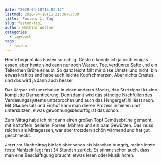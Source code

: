 ```yaml
---
date: "2020-04-10T15:02:12"
lastmod: 2020-04-10T11:21:36+00:00
title: "Fasten: 1. Tag"
slug: fasten-tag1
author: Mathias Wellner
categories:
  - tagebuch
tags:
  - fasten
---
```

Heute beginnt das Fasten so richtig. Gestern konnte ich ja noch einiges essen, aber heute sind dann nur noch Wasser, Tee, verdünnte Säfte und ein Tellerchen Brühe erlaubt. So ganz leicht fällt mir diese Umstellung nicht, bin etwas kraftlos und habe auch leichte Kopfschmerzen. Aber nichts Ernstes, und das wird ja dann auch besser.
<!--more-->

Der Körper soll umschalten in einen anderen Modus, das Startsignal ist eine komplette Darmentleerung. Denn damit wird das ständige Nachfüllen des Verdauungssystems unterbrochen und auch das Hungergefühl lässt nach. Mit Glaubersalz und Einlauf kann man diesen Prozess initiieren und unterstützen, etwas gewöhnungsbedürftig ist das schon. 

Zum Mittag habe ich mir dann einen großen Topf Gemüsebrühe gemacht, mit Kartoffeln, Sellerie, Porree, Möhren und ein paar Gewürzen. Das muss reichen als Mittagessen, war aber trotzdem schön wärmend und hat gut geschmeckt. 

Jetzt am Nachmittag bin ich aber schon ein bisschen hungrig, meine letzte feste Mahlzeit liegt fast 24 Stunden zurück. Es stimmt schon auch, dass man eine Beschäftigung braucht, etwas lesen oder Musik hören. 